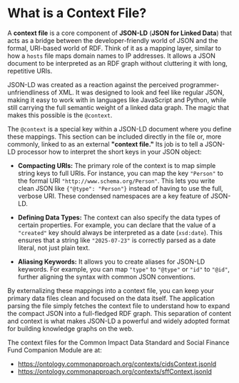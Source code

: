 # What is a Context File?

A __context file__ is a core component of __JSON-LD__ (__JSON for Linked Data__) that acts as a bridge between the developer-friendly world of JSON and the formal, URI-based world of RDF. Think of it as a mapping layer, similar to how a `hosts` file maps domain names to IP addresses. It allows a JSON document to be interpreted as an RDF graph without cluttering it with long, repetitive URIs.

JSON-LD was created as a reaction against the perceived programmer-unfriendliness of XML. It was designed to look and feel like regular JSON, making it easy to work with in languages like JavaScript and Python, while still carrying the full semantic weight of a linked data graph. The magic that makes this possible is the `@context`.

The `@context` is a special key within a JSON-LD document where you define these mappings. This section can be included directly in the file or, more commonly, linked to as an external __"context file."__ Its job is to tell a JSON-LD processor how to interpret the short keys in your JSON object:

* __Compacting URIs:__ The primary role of the context is to map simple string keys to full URIs. For instance, you can map the key `"Person"` to the formal URI `"http://www.schema.org/Person"`. This lets you write clean JSON like `{"@type": "Person"}` instead of having to use the full, verbose URI. These condensed namespaces are a key feature of JSON-LD.

* __Defining Data Types:__ The context can also specify the data types of certain properties. For example, you can declare that the value of a `"created"` key should always be interpreted as a date (`xsd:date`). This ensures that a string like `"2025-07-23"` is correctly parsed as a date literal, not just plain text.

* __Aliasing Keywords:__ It allows you to create aliases for JSON-LD keywords. For example, you can map `"type"` to `"@type"` or `"id"` to `"@id"`, further aligning the syntax with common JSON conventions.

By externalizing these mappings into a context file, you can keep your primary data files clean and focused on the data itself. The application parsing the file simply fetches the context file to understand how to expand the compact JSON into a full-fledged RDF graph. This separation of content and context is what makes JSON-LD a powerful and widely adopted format for building knowledge graphs on the web.

The context files for the Common Impact Data Standard and Social Finance Fund Companion Module are at:
* https://ontology.commonapproach.org/contexts/cidsContext.jsonld
* https://ontology.commonapproach.org/contexts/sffContext.jsonld 